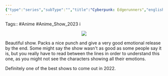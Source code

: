 ```yaml
---
{"type":"series","subType":"","title":"Cyberpunk: Edgerunners","englishTitle":"Cyberpunk: Edgerunners","year":2022,"dataSource":"MALAPI","url":"https://myanimelist.net/anime/42310/Cyberpunk__Edgerunners","id":42310,"genres":["Action","Sci-Fi"],"producer":"Trigger","duration":"25 min per ep","onlineRating":8.62,"actors":null,"image":"https://cdn.myanimelist.net/images/anime/1818/126435.jpg","released":true,"streamingServices":null,"premiere":"13/09/2022","watched":false,"lastWatched":"","personalRating":0,"tags":["mediaDB/tv/movie"],"banner":"https://cdn.myanimelist.net/images/anime/1818/126435.jpg","banner_y":0.756,"dg-publish":true,"status":"watched","permalink":"/media-db/series/cyberpunk-edgerunners-2022/","dgPassFrontmatter":true,"noteIcon":"1","created":"2023-11-14T21:08:36.203+05:30","updated":"2023-12-15T12:28:24.185+05:30"}
---
```


Tags:: #Anime #Anime_Show_2023 i

<center><img src="https://cdn.myanimelist.net/images/anime/1818/126435.jpg"></center>

Beautiful show. Packs a nice punch and give a very good emotional release by the end.
Some might say the show wasn't as good as some people say it is, but you really have to read between the lines in order to understand this one, as you might not see the characters showing all their emotions.

Definitely one of the best shows to come out in 2022.